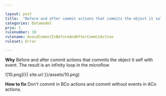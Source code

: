 ```yaml
---

layout: post
title:  "Before and after commit actions that commits the object it self with events"
categories: Datamodel
prio: 1
rulenumber: 10
rulename: AvoidCommitInBeforeAndAfterCommitAction
ruleset: Error

---
```


**Why**
Before and after commit actions that commits the object it self with event. The result is an infinity loop in the microflow

![10.png]({{ site.url }}/assets/10.png)

**How to fix**
Don't commit in BCo actions and commit without events in ACo actions.